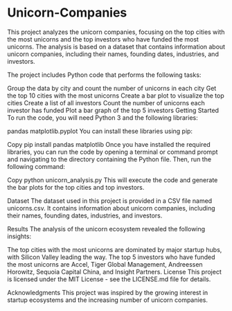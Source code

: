 # Unicorn-Companies
This project analyzes the unicorn companies, focusing on the top cities with the most unicorns and the top investors who have funded the most unicorns. The analysis is based on a dataset that contains information about unicorn companies, including their names, founding dates, industries, and investors.

The project includes Python code that performs the following tasks:

Group the data by city and count the number of unicorns in each city
Get the top 10 cities with the most unicorns
Create a bar plot to visualize the top cities
Create a list of all investors
Count the number of unicorns each investor has funded
Plot a bar graph of the top 5 investors
Getting Started
To run the code, you will need Python 3 and the following libraries:

pandas
matplotlib.pyplot
You can install these libraries using pip:

Copy
pip install pandas matplotlib
Once you have installed the required libraries, you can run the code by opening a terminal or command prompt and navigating to the directory containing the Python file. Then, run the following command:

Copy
python unicorn_analysis.py
This will execute the code and generate the bar plots for the top cities and top investors.

Dataset
The dataset used in this project is provided in a CSV file named unicorns.csv. It contains information about unicorn companies, including their names, founding dates, industries, and investors.

Results
The analysis of the unicorn ecosystem revealed the following insights:

The top cities with the most unicorns are dominated by major startup hubs, with Silicon Valley leading the way.
The top 5 investors who have funded the most unicorns are Accel, Tiger Global Management, Andreessen Horowitz, Sequoia Capital China, and Insight Partners.
License
This project is licensed under the MIT License - see the LICENSE.md file for details.

Acknowledgments
This project was inspired by the growing interest in startup ecosystems and the increasing number of unicorn companies.
